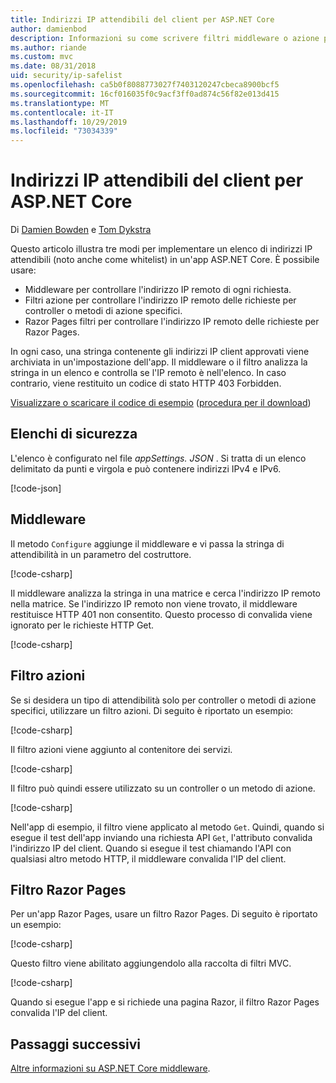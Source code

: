 ```yaml
---
title: Indirizzi IP attendibili del client per ASP.NET Core
author: damienbod
description: Informazioni su come scrivere filtri middleware o azione per convalidare gli indirizzi IP remoti rispetto a un elenco di indirizzi IP approvati.
ms.author: riande
ms.custom: mvc
ms.date: 08/31/2018
uid: security/ip-safelist
ms.openlocfilehash: ca5b0f8088773027f7403120247cbeca8900bcf5
ms.sourcegitcommit: 16cf016035f0c9acf3ff0ad874c56f82e013d415
ms.translationtype: MT
ms.contentlocale: it-IT
ms.lasthandoff: 10/29/2019
ms.locfileid: "73034339"
---
```

# <a name="client-ip-safelist-for-aspnet-core"></a>Indirizzi IP attendibili del client per ASP.NET Core

Di [Damien Bowden](https://twitter.com/damien_bod) e [Tom Dykstra](https://github.com/tdykstra)
 
Questo articolo illustra tre modi per implementare un elenco di indirizzi IP attendibili (noto anche come whitelist) in un'app ASP.NET Core. È possibile usare:

* Middleware per controllare l'indirizzo IP remoto di ogni richiesta.
* Filtri azione per controllare l'indirizzo IP remoto delle richieste per controller o metodi di azione specifici.
* Razor Pages filtri per controllare l'indirizzo IP remoto delle richieste per Razor Pages.

In ogni caso, una stringa contenente gli indirizzi IP client approvati viene archiviata in un'impostazione dell'app. Il middleware o il filtro analizza la stringa in un elenco e controlla se l'IP remoto è nell'elenco. In caso contrario, viene restituito un codice di stato HTTP 403 Forbidden.

[Visualizzare o scaricare il codice di esempio](https://github.com/aspnet/AspNetCore.Docs/tree/master/aspnetcore/security/ip-safelist/samples/2.x/ClientIpAspNetCore) ([procedura per il download](xref:index#how-to-download-a-sample))

## <a name="the-safelist"></a>Elenchi di sicurezza

L'elenco è configurato nel file *appSettings. JSON* . Si tratta di un elenco delimitato da punti e virgola e può contenere indirizzi IPv4 e IPv6.

[!code-json[](ip-safelist/samples/2.x/ClientIpAspNetCore/appsettings.json?highlight=2)]

## <a name="middleware"></a>Middleware

Il metodo `Configure` aggiunge il middleware e vi passa la stringa di attendibilità in un parametro del costruttore.

[!code-csharp[](ip-safelist/samples/2.x/ClientIpAspNetCore/Startup.cs?name=snippet_Configure&highlight=10)]

Il middleware analizza la stringa in una matrice e cerca l'indirizzo IP remoto nella matrice. Se l'indirizzo IP remoto non viene trovato, il middleware restituisce HTTP 401 non consentito. Questo processo di convalida viene ignorato per le richieste HTTP Get.

[!code-csharp[](ip-safelist/samples/2.x/ClientIpAspNetCore/AdminSafeListMiddleware.cs?name=snippet_ClassOnly)]

## <a name="action-filter"></a>Filtro azioni

Se si desidera un tipo di attendibilità solo per controller o metodi di azione specifici, utilizzare un filtro azioni. Di seguito è riportato un esempio: 

[!code-csharp[](ip-safelist/samples/2.x/ClientIpAspNetCore/Filters/ClientIpCheckFilter.cs)]

Il filtro azioni viene aggiunto al contenitore dei servizi.

[!code-csharp[](ip-safelist/samples/2.x/ClientIpAspNetCore/Startup.cs?name=snippet_ConfigureServices&highlight=3)]

Il filtro può quindi essere utilizzato su un controller o un metodo di azione.

[!code-csharp[](ip-safelist/samples/2.x/ClientIpAspNetCore/Controllers/ValuesController.cs?name=snippet_Filter&highlight=1)]

Nell'app di esempio, il filtro viene applicato al metodo `Get`. Quindi, quando si esegue il test dell'app inviando una richiesta API `Get`, l'attributo convalida l'indirizzo IP del client. Quando si esegue il test chiamando l'API con qualsiasi altro metodo HTTP, il middleware convalida l'IP del client.

## <a name="razor-pages-filter"></a>Filtro Razor Pages 

Per un'app Razor Pages, usare un filtro Razor Pages. Di seguito è riportato un esempio: 

[!code-csharp[](ip-safelist/samples/2.x/ClientIpAspNetCore/Filters/ClientIpCheckPageFilter.cs)]

Questo filtro viene abilitato aggiungendolo alla raccolta di filtri MVC.

[!code-csharp[](ip-safelist/samples/2.x/ClientIpAspNetCore/Startup.cs?name=snippet_ConfigureServices&highlight=7-9)]

Quando si esegue l'app e si richiede una pagina Razor, il filtro Razor Pages convalida l'IP del client.

## <a name="next-steps"></a>Passaggi successivi

[Altre informazioni su ASP.NET Core middleware](xref:fundamentals/middleware/index).
